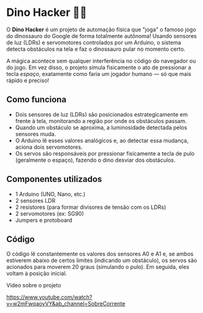 # Dino Hacker 🤖🦖

O **Dino Hacker** é um projeto de automação física que "joga" o famoso jogo do dinossauro do Google de forma totalmente autônoma! Usando sensores de luz (LDRs) e servomotores controlados por um Arduino, o sistema detecta obstáculos na tela e faz o dinossauro pular no momento certo.

A mágica acontece sem qualquer interferência no código do navegador ou do jogo. Em vez disso, o projeto simula fisicamente o ato de pressionar a tecla *espaço*, exatamente como faria um jogador humano — só que mais rápido e preciso!

## Como funciona

- Dois sensores de luz (LDRs) são posicionados estrategicamente em frente à tela, monitorando a região por onde os obstáculos passam.
- Quando um obstáculo se aproxima, a luminosidade detectada pelos sensores muda.
- O Arduino lê esses valores analógicos e, ao detectar essa mudança, aciona dois servomotores.
- Os servos são responsáveis por pressionar fisicamente a tecla de pulo (geralmente o espaço), fazendo o dino desviar dos obstáculos.

## Componentes utilizados

- 1 Arduino (UNO, Nano, etc.)
- 2 sensores LDR
- 2 resistores (para formar divisores de tensão com os LDRs)
- 2 servomotores (ex: SG90)
- Jumpers e protoboard

## Código
O código lê constantemente os valores dos sensores A0 e A1 e, se ambos estiverem abaixo de certos limites (indicando um obstáculo), os servos são acionados para moverem 20 graus (simulando o pulo). Em seguida, eles voltam à posição inicial.

Video sobre o projeto

https://www.youtube.com/watch?v=w2mFwqaoyVY&ab_channel=SobreCorrente
